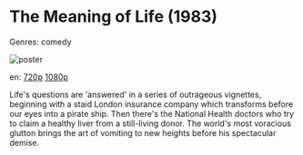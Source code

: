 # The Meaning of Life (1983)

Genres: comedy

![poster](http://image.tmdb.org/t/p/w500/uCdQLoSQYJXrH3HvwNOJp5ing6q.jpg)

en:
  [720p](magnet:?xt=urn:btih:3FC42B1810DA66BDFEEFB9AA4E1AEFD8ABA2DB86&tr=udp://glotorrents.pw:6969/announce&tr=udp://tracker.opentrackr.org:1337/announce&tr=udp://torrent.gresille.org:80/announce&tr=udp://tracker.openbittorrent.com:80&tr=udp://tracker.coppersurfer.tk:6969&tr=udp://tracker.leechers-paradise.org:6969&tr=udp://p4p.arenabg.ch:1337&tr=udp://tracker.internetwarriors.net:1337)
  [1080p](magnet:?xt=urn:btih:ca69e797df06cc9ec87d294f891e1bc48616cf8f&dn=The+Meaning+of+Life+(1983)+%5B1080p%5D&tr=udp%3A%2F%2Ftracker.yify-torrents.com%2Fannounce&tr=udp%3A%2F%2Fexodus.desync.com%3A6969&tr=udp%3A%2F%2Ftracker.istole.it%3A80&tr=udp%3A%2F%2Ftracker.publicbt.com%3A80&tr=http%3A%2F%2Ffr33dom.h33t.com%3A3310%2Fannounce&tr=udp%3A%2F%2Ftracker.openbittorrent.com%3A80%2Fannounce&tr=udp%3A%2F%2Fcoppersurfer.tk%3A6969%2Fannounce)
  


Life's questions are 'answered' in a series of outrageous vignettes, beginning with a staid London insurance company which transforms before our eyes into a pirate ship. Then there's the National Health doctors who try to claim a healthy liver from a still-living donor. The world's most voracious glutton brings the art of vomiting to new heights before his spectacular demise.